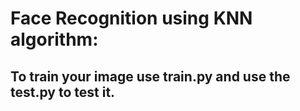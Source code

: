 # Face Recognition using KNN algorithm:
## To train your image use train.py and use the test.py to test it.